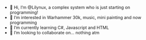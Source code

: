 - 👋 Hi, I’m @Lilynux, a complex system who is just starting on programming!
- 👀 I’m interested in Warhammer 30k, music, mini painting and now programming
- 🌱 I’m currently learning C#, Javascript and HTML
- 💞️ I’m looking to collaborate on... nothing atm


<!---
Lilynux/Lilynux is a ✨ special ✨ repository because its `README.md` (this file) appears on your GitHub profile.
You can click the Preview link to take a look at your changes.
--->
